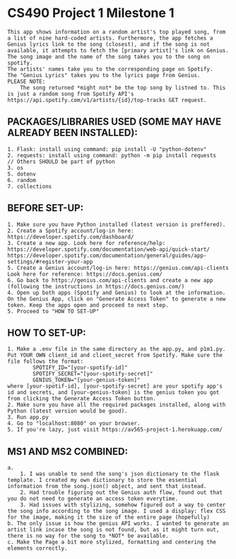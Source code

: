 # CS490 Project 1 Milestone 1

    This app shows information on a random artist's top played song, from a list of nine hard-coded artists. Furthermore, the app fetches a Genius lyrics link to the song (closest), and if the song is not available, it attempts to fetch the [primary artist]'s link on Genius.
    The song image and the name of the song takes you to the song on spotify.
    The artists' names take you to the corresponding page on Spotify.
    The "Genius Lyrics" takes you to the lyrics page from Genius.
    PLEASE NOTE:
        The song returned *might not* be the top song by listned to. This is just a random song from Spotify API's https://api.spotify.com/v1/artists/{id}/top-tracks GET request.

## PACKAGES/LIBRARIES USED (SOME MAY HAVE ALREADY BEEN INSTALLED):

    1. Flask: install using command: pip install -U "python-dotenv"
    2. requests: install using command: python -m pip install requests
    // Others SHOULD be part of python
    3. os
    5. dotenv
    6. random
    7. collections

## BEFORE SET-UP:

    1. Make sure you have Python installed (latest version is preffered).
    2. Create a Spotify account/log-in here: https://developer.spotify.com/dashboard/
    3. Create a new app. Look here for reference/help: https://developer.spotify.com/documentation/web-api/quick-start/ https://developer.spotify.com/documentation/general/guides/app-settings/#register-your-app
    5. Create a Genius account/log-in here: https://genius.com/api-clients Look here for reference: https://docs.genius.com/
    6. Go back to https://genius.com/api-clients and create a new app (following the instructions in https://docs.genius.com/)
    4. Open up both apps (Spotify and Genius) to look at the information. On the Genius App, click on "Generate Access Token" to generate a new token. Keep the apps open and proceed to next step.
    5. Proceed to "HOW TO SET-UP"

## HOW TO SET-UP:

    1. Make a .env file in the same directory as the app.py, and p1m1.py. Put YOUR OWN client_id and client_secret from Spotify. Make sure the file follows the format:
            SPOTIFY_ID="[your-spotify-id]"
            SPOTIFY_SECRET="[your-spotify-secret]"
            GENIUS_TOKEN="[your-genius-token]"
    where [your-spotif-id], [your-spotify-secret] are your spotify app's id and secrets, and [your-genius-token] is the genius token you got from clicking the Generate Access Token button.
    2. Make sure you have all the required packages installed, along with Python (latest version would be good).
    3. Run app.py
    4. Go to "localhost:8080" on your browser.
    5. If you're lazy, just visit https://av565-project-1.herokuapp.com/

## MS1 AND MS2 COMBINED:

    a.
        1. I was unable to send the song's json dictionary to the flask template. I created my own dictionary to store the essential information from the song.json() object, and sent that instead.
        2. Had trouble figuring out the Genius auth flow, found out that you do not need to generate an access token everytime.
        3. Had issues with stylizing, somehow figured out a way to center the song info according to the song image. I used a display: flex CSS for the image, making it the size of the entire page (hopefully)
    b. The only issue is how the genius API works. I wanted to generate an artist link incase the song is not found, but as it might turn out, there is no way for the song to *NOT* be available.
    c. Make the Page a bit more stylized, formatting and centering the elements correctly.
